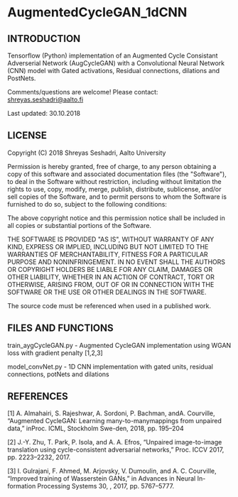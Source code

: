 # AugmentedCycleGAN_1dCNN

INTRODUCTION
------------
Tensorflow (Python) implementation of an Augmented Cycle Consistant Adverserial Network (AugCycleGAN) with a Convolutional Neural Network (CNN) model with Gated activations, Residual connections, dilations and PostNets.

Comments/questions are welcome! Please contact: shreyas.seshadri@aalto.fi

Last updated: 30.10.2018


LICENSE
-------

Copyright (C) 2018 Shreyas Seshadri, Aalto University

Permission is hereby granted, free of charge, to any person obtaining a copy of
this software and associated documentation files (the "Software"), to deal in
the Software without restriction, including without limitation the rights to
use, copy, modify, merge, publish, distribute, sublicense, and/or sell copies of
the Software, and to permit persons to whom the Software is furnished to do so,
subject to the following conditions:

The above copyright notice and this permission notice shall be included in all
copies or substantial portions of the Software.

THE SOFTWARE IS PROVIDED "AS IS", WITHOUT WARRANTY OF ANY KIND, EXPRESS OR
IMPLIED, INCLUDING BUT NOT LIMITED TO THE WARRANTIES OF MERCHANTABILITY, FITNESS
FOR A PARTICULAR PURPOSE AND NONINFRINGEMENT. IN NO EVENT SHALL THE AUTHORS OR
COPYRIGHT HOLDERS BE LIABLE FOR ANY CLAIM, DAMAGES OR OTHER LIABILITY, WHETHER
IN AN ACTION OF CONTRACT, TORT OR OTHERWISE, ARISING FROM, OUT OF OR IN
CONNECTION WITH THE SOFTWARE OR THE USE OR OTHER DEALINGS IN THE SOFTWARE.

The source code must be referenced when used in a published work.

FILES AND FUNCTIONS
-------------------
train_aygCycleGAN.py - Augmented CycleGAN implementation using WGAN loss with gradient penalty [1,2,3]

model_convNet.py - 1D CNN implementation with gated units, residual connections, potNets and dilations

REFERENCES
---------
[1] A.  Almahairi,   S.  Rajeshwar,   A.  Sordoni,   P.  Bachman,   andA. Courville,  “Augmented CycleGAN: Learning many-to-manymappings from unpaired data,” inProc. ICML, Stockholm Swe-den, 2018, pp. 195–204

[2] J.-Y. Zhu, T. Park, P. Isola, and A. A. Efros, “Unpaired image-to-image translation using cycle-consistent adversarial networks,” Proc. ICCV 2017, pp. 2223–2232, 2017.

[3] I. Gulrajani, F. Ahmed, M. Arjovsky, V. Dumoulin, and A. C. Courville, “Improved training of Wasserstein GANs,” in Advances in Neural In- formation Processing Systems 30, , 2017, pp. 5767–5777.
